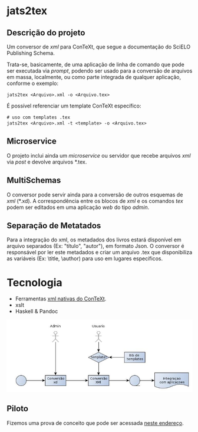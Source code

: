 
jats2tex
========

Descrição do projeto
--------------------

Um conversor de *xml*  para ConTeXt, que 
segue a documentação do SciELO Publishing Schema.

Trata-se, basicamente, de uma aplicação de linha de comando que pode ser 
executada via *prompt*, podendo ser usado para 
a conversão de arquivos em massa, localmente, ou como 
parte integrada de qualquer aplicação, conforme o exemplo:

```
jats2tex <Arquivo>.xml -o <Arquivo.tex>
```

É possível referenciar um template ConTeXt específico:

```
# uso com templates .tex
jats2tex <Arquivo>.xml -t <template> -o <Arquivo.tex>
```


Microservice
------------

O projeto inclui ainda um *microservice* ou servidor que 
recebe arquivos *xml* via *post* e devolve arquivos *.tex. 

MultiSchemas
-------

O conversor pode servir ainda para a conversão de outros esquemas de *xml* (*.xd). 
A correspondência entre os blocos de *xml* e os comandos *tex*
podem ser editados em uma aplicação *web* do tipo *admin*.

Separação de Metatados
---------

Para a integração do xml, os metadados dos livros estará disponível em arquivo separados (Ex: "título", "autor"), em formato Json. O conversor é responsável por ler este metadados e criar um arquivo .tex que disponibiliza as variáveis (Ex: \title, \author) para uso em lugares específicos.  

Tecnologia
==========

* Ferramentas [xml nativas do ConTeXt](http://wiki.contextgarden.net/XML).
* xslt
* Haskell & Pandoc

![Fluxo do uso da apliação.](04.jpg)

Piloto
-------------------

Fizemos uma prova de conceito que pode ser acessada [neste endereço](beijaflor-jatex.herokuapp.com).




